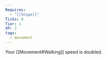 ```yaml
---
Requires:
  - "[[Snipe]]"
Ticks: 0
Tier: 1
XP: 2
tags:
  - movement
---
```

Your [[Movement#Walking]] speed is doubled.